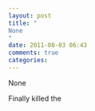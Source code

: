 ```yaml
---
layout: post
title: "
None
"
date: 2011-08-03 06:43
comments: true
categories: 
---
```


None


Finally killed the 

